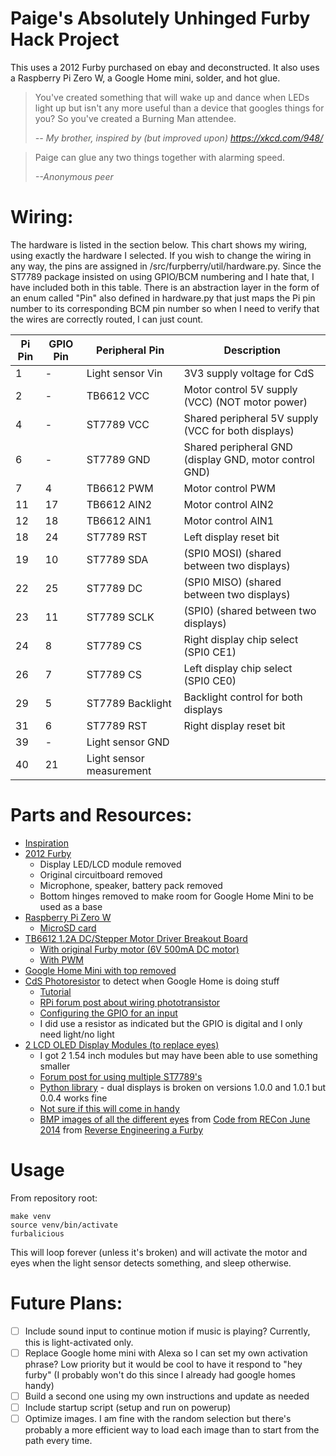 # Paige's Absolutely Unhinged Furby Hack Project
This uses a 2012 Furby purchased on ebay and deconstructed. 
It also uses a Raspberry Pi Zero W, a Google Home mini, solder,
and hot glue.

> You've created something that will wake up and dance when LEDs light up but isn't any more useful than a device that googles things for you? So you've created a Burning Man attendee.
>
>_-- My brother, inspired by (but improved upon) https://xkcd.com/948/_

> Paige can glue any two things together with alarming speed.
>
> _--Anonymous peer_

# Wiring:
The hardware is listed in the section below. This chart shows my wiring, 
using exactly the hardware I selected. If you wish to change the wiring 
in any way, the pins are assigned in /src/furpberry/util/hardware.py.
Since the ST7789 package insisted on using GPIO/BCM numbering and I hate 
that, I have included both in this table. There is an abstraction layer 
in the form of an enum called "Pin" also defined in hardware.py that 
just maps the Pi pin number to its corresponding BCM pin number so when 
I need to verify that the wires are correctly routed, I can just count.

| Pi Pin | GPIO Pin | Peripheral Pin           | Description                                            |
|--------|----------|--------------------------|--------------------------------------------------------|
| 1      | -        | Light sensor Vin         | 3V3 supply voltage for CdS                             |
| 2      | -        | TB6612 VCC               | Motor control 5V supply (VCC) (NOT motor power)        |
| 4      | -        | ST7789 VCC               | Shared peripheral 5V supply (VCC for both displays)    |
| 6      | -        | ST7789 GND               | Shared peripheral GND (display GND, motor control GND) |
| 7      | 4        | TB6612 PWM               | Motor control PWM                                      |
| 11     | 17       | TB6612 AIN2              | Motor control AIN2                                     |
| 12     | 18       | TB6612 AIN1              | Motor control AIN1                                     |
| 18     | 24       | ST7789 RST               | Left display reset bit                                 |
| 19     | 10       | ST7789 SDA               | (SPI0 MOSI) (shared between two displays)              |
| 22     | 25       | ST7789 DC                | (SPI0 MISO) (shared between two displays)              |
| 23     | 11       | ST7789 SCLK              | (SPI0) (shared between two displays)                   |
| 24     | 8        | ST7789 CS                | Right display chip select (SPI0 CE1)                   |
| 26     | 7        | ST7789 CS                | Left display chip select (SPI0 CE0)                    |
| 29     | 5        | ST7789 Backlight         | Backlight control for both displays                    |
| 31     | 6        | ST7789 RST               | Right display reset bit                                |
| 39     | -        | Light sensor GND         |                                                        |
| 40     | 21       | Light sensor measurement |                                                        |

# Parts and Resources:
- [Inspiration](https://medium.com/@jamesfuthey/furlexa-building-an-animatronic-voice-assistant-the-easy-way-e5b3c8fecbf7)
- [2012 Furby](https://64.media.tumblr.com/cf58d9c6c6fadb70b6f1ff192881edbc/tumblr_inline_oqafps9hnA1uj2r2y_1280.pnj)
  - Display LED/LCD module removed
  - Original circuitboard removed
  - Microphone, speaker, battery pack removed
  - Bottom hinges removed to make room for Google Home Mini to be used as a base
- [Raspberry Pi Zero W](https://www.adafruit.com/product/3400#tutorials)
  - [MicroSD card](https://www.adafruit.com/product/1294)
- [TB6612 1.2A DC/Stepper Motor Driver Breakout Board](https://www.adafruit.com/product/2448)
  - [With original Furby motor (6V 500mA DC motor)](https://howchoo.com/pi/controlling-dc-motors-using-your-raspberry-pi/)
  - [With PWM](https://sourceforge.net/p/raspberry-gpio-python/wiki/PWM/)
- [Google Home Mini with top removed](https://www.ifixit.com/Teardown/Google+Home+Mini+Teardown/102264?srsltid=AfmBOoo-8CsShgmN08UxHM-caZ9PjHB-rYH-7HNRVJ8b5ZWtjJqI-l1G)
- [CdS Photoresistor](https://www.adafruit.com/product/161) to detect when Google Home is doing stuff
  - [Tutorial](https://learn.adafruit.com/photocells)
  - [RPi forum post about wiring phototransistor](https://forums.raspberrypi.com/viewtopic.php?t=207040)
  - [Configuring the GPIO for an input](https://sourceforge.net/p/raspberry-gpio-python/wiki/Inputs/)
  - I did use a resistor as indicated but the GPIO is digital and I only need light/no light
- [2 LCD OLED Display Modules (to replace eyes)](https://www.aliexpress.us/item/3256804844327418.html)
  - I got 2 1.54 inch modules but may have been able to use something smaller
  - [Forum post for using multiple ST7789's](https://forums.adafruit.com/viewtopic.php?t=183537)
  - [Python library](https://github.com/pimoroni/st7789-python) - dual displays is broken on versions 1.0.0 and 1.0.1 but 0.0.4 works fine
  - [Not sure if this will come in handy](https://learn.adafruit.com/adafruit-mini-pitft-135x240-color-tft-add-on-for-raspberry-pi/overview)
  - [BMP images of all the different eyes](https://github.com/mncoppola/Furby-2012/tree/master/mask_rom/imgs) from [Code from RECon June 2014](https://github.com/mncoppola/Furby-2012) from [Reverse Engineering a Furby](https://poppopret.org/2013/12/18/reverse-engineering-a-furby/)

# Usage
From repository root:
```
make venv
source venv/bin/activate
furbalicious
```
This will loop forever (unless it's broken) and will activate the motor and eyes when the light
sensor detects something, and sleep otherwise.

# Future Plans:
- [ ] Include sound input to continue motion if music is playing? Currently, this is light-activated only. 
- [ ] Replace Google home mini with Alexa so I can set my own activation phrase? Low priority but it would be cool to have it respond to "hey furby" (I probably won't do this since I already had google homes handy)
- [ ] Build a second one using my own instructions and update as needed
- [ ] Include startup script (setup and run on powerup)
- [ ] Optimize images. I am fine with the random selection but there's probably a more efficient way to load each image than to start from the path every time. 
